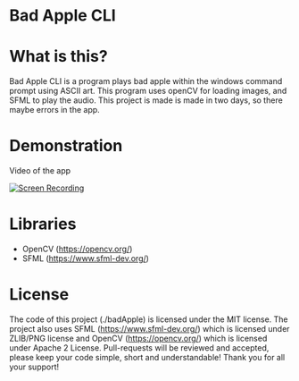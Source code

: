 # Bad Apple CLI
# What is this?
Bad Apple CLI is a program plays bad apple within the windows command prompt using ASCII art. This program uses openCV for loading images, and SFML to play the audio. This project is made is made in two days, so there maybe errors in the app.

# Demonstration
Video of the app

[![Screen Recording](https://img.youtube.com/vi/Lh2Fp-Eqoi0/0.jpg)](https://www.youtube.com/watch?v=Lh2Fp-Eqoi0)

# Libraries
- OpenCV (https://opencv.org/)
- SFML (https://www.sfml-dev.org/)

# License
The code of this project (./badApple) is licensed under the MIT license.
The project also uses SFML (https://www.sfml-dev.org/) which is licensed under ZLIB/PNG license and OpenCV (https://opencv.org/) which is licensed under Apache 2 License.
Pull-requests will be reviewed and accepted, please keep your code simple, short and understandable! Thank you for all your support!
